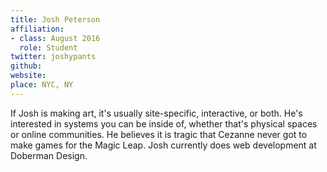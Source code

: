 ```yaml
---
title: Josh Peterson
affiliation:
- class: August 2016
  role: Student
twitter: joshypants
github: 
website: 
place: NYC, NY
---
```

If Josh is making art, it's usually site-specific, interactive, or both. He's interested in systems you can be inside of, whether that's physical spaces or online communities. He believes it is tragic that Cezanne never got to make games for the Magic Leap. Josh currently does web development at Doberman Design.